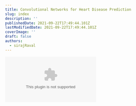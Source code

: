 ```yaml
---
title: Convolutional Networks for Heart Disease Prediction
slug: index
description: ''
publishedDate: 2021-09-22T17:49:44.101Z
lastModifiedDate: 2021-09-22T17:49:44.101Z
coverImage: ''
draft: false
authors:
  - sirajRaval
---
```


<Embed
  type="youtube"
  url="https://youtu.be/fGv6VmfGMLc?t=0"
  title="Convolutional Networks for Heart Disease Prediction"
/>
